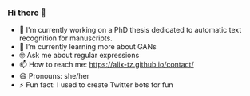 ### Hi there 👋

<!--
**alix-tz/alix-tz** is a ✨ _special_ ✨ repository because its `README.md` (this file) appears on your GitHub profile.

Here are some ideas to get you started:

- 🔭 I’m currently working on ...
- 🌱 I’m currently learning ...
- 👯 I’m looking to collaborate on ...
- 🤔 I’m looking for help with ...
- 💬 Ask me about ...
- 📫 How to reach me: ...
- 😄 Pronouns: ...
- ⚡ Fun fact: ...
-->

- 🔭 I'm currently working on a PhD thesis dedicated to automatic text recognition for manuscripts.
- 🌱 I’m currently learning more about GANs
- 🤓 Ask me about regular expressions
- 📫 How to reach me: https://alix-tz.github.io/contact/
- 😄 Pronouns: she/her
- ⚡ Fun fact: I used to create Twitter bots for fun
